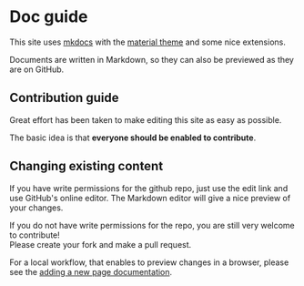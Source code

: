 # Doc guide

This site uses [mkdocs](https://www.mkdocs.org) with the [material theme](https://squidfunk.github.io/mkdocs-material/) and some nice extensions.

Documents are written in Markdown, so they can also be previewed as they are on GitHub.

## Contribution guide

Great effort has been taken to make editing this site as easy as possible.

The basic idea is that **everyone should be enabled to contribute**.

## Changing existing content

If you have write permissions for the github repo, just use the edit link and use GitHub's online editor.
The Markdown editor will give a nice preview of your changes.

If you do not have write permissions for the repo, you are still very welcome to contribute! </br>
Please create your fork and make a pull request.

For a local workflow, that enables to preview changes in a browser, please see the [adding a new page documentation](newpage.md).
